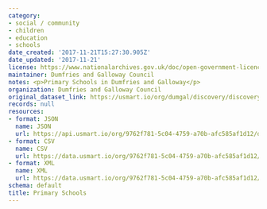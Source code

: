 ```yaml
---
category:
- social / community
- children
- education
- schools
date_created: '2017-11-21T15:27:30.905Z'
date_updated: '2017-11-21'
license: https://www.nationalarchives.gov.uk/doc/open-government-licence/version/3/
maintainer: Dumfries and Galloway Council
notes: <p>Primary Schools in Dumfries and Galloway</p>
organization: Dumfries and Galloway Council
original_dataset_link: https://usmart.io/org/dumgal/discovery/discovery-view-detail/247a79cc-bd65-43c5-8b3b-26d463febe36
records: null
resources:
- format: JSON
  name: JSON
  url: https://api.usmart.io/org/9762f781-5c04-4759-a70b-afc585af1d12/d1d37cf0-246c-4f67-bcc2-4ab9fbc351ae/1/urql
- format: CSV
  name: CSV
  url: https://data.usmart.io/org/9762f781-5c04-4759-a70b-afc585af1d12/resource?resourceGUID=9eeff79f-6e79-4e91-984a-5cc347b2eaf4
- format: XML
  name: XML
  url: https://data.usmart.io/org/9762f781-5c04-4759-a70b-afc585af1d12/resource?resourceGUID=d6c7780e-7d08-4f74-a2f1-a8fb3ac3ddb4
schema: default
title: Primary Schools
---
```

